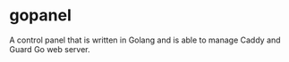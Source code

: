 # gopanel
A control panel that is written in Golang and is able to manage Caddy and Guard Go web server.